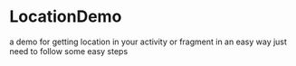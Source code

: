 # LocationDemo
a demo for getting location in your activity or fragment in an easy way just need to follow some easy steps

